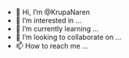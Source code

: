 - 👋 Hi, I’m @KrupaNaren
- 👀 I’m interested in ...
- 🌱 I’m currently learning ...
- 💞️ I’m looking to collaborate on ...
- 📫 How to reach me ...

<!---
KrupaNaren/KrupaNaren is a ✨ special ✨ repository because its `README.md` (this file) appears on your GitHub profile.
You can click the Preview link to take a look at your changes.
--->
